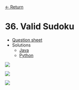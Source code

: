 [&larr; Return](https://hanggrian.github.io/leetcode-playground/)

# 36. Valid Sudoku

- [Question sheet](https://leetcode.com/problems/valid-sudoku/)
- Solutions
  - [Java](https://github.com/hanggrian/leetcode-playground/blob/main/java/src/main/java/problems1/ValidSudoku.java)
  - [Python](https://github.com/hanggrian/leetcode-playground/blob/main/python/src/problems1/valid_sudoku.py)

![](https://github.com/hendraanggrian/leetcode-playground/raw/assets/problems1/valid_sudoku1.svg)

![](https://github.com/hendraanggrian/leetcode-playground/raw/assets/problems1/valid_sudoku2.svg)

![](https://github.com/hendraanggrian/leetcode-playground/raw/assets/problems1/valid_sudoku3.svg)
